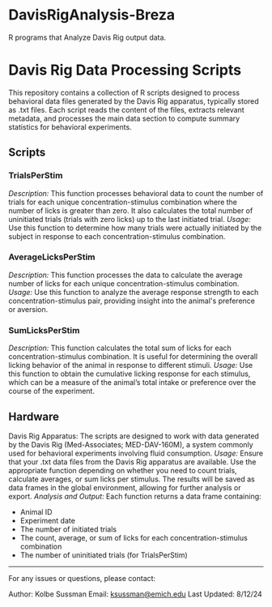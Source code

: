 # DavisRigAnalysis-Breza
R programs that Analyze Davis Rig output data.

# Davis Rig Data Processing Scripts
This repository contains a collection of R scripts designed to process behavioral data files generated by the Davis Rig apparatus, typically stored as .txt files. Each script reads the content of the files, extracts relevant metadata, and processes the main data section to compute summary statistics for behavioral experiments.

## Scripts
### TrialsPerStim
*Description:* This function processes behavioral data to count the number of trials for each unique concentration-stimulus combination where the number of licks is greater than zero. It also calculates the total number of uninitiated trials (trials with zero licks) up to the last initiated trial.
*Usage:* Use this function to determine how many trials were actually initiated by the subject in response to each concentration-stimulus combination.
### AverageLicksPerStim
*Description:* This function processes the data to calculate the average number of licks for each unique concentration-stimulus combination.
*Usage:* Use this function to analyze the average response strength to each concentration-stimulus pair, providing insight into the animal's preference or aversion.
### SumLicksPerStim
*Description:* This function calculates the total sum of licks for each concentration-stimulus combination. It is useful for determining the overall licking behavior of the animal in response to different stimuli.
*Usage:* Use this function to obtain the cumulative licking response for each stimulus, which can be a measure of the animal’s total intake or preference over the course of the experiment.
## Hardware
Davis Rig Apparatus: The scripts are designed to work with data generated by the Davis Rig (Med-Associates; MED-DAV-160M), a system commonly used for behavioral experiments involving fluid consumption.
*Usage:*
Ensure that your .txt data files from the Davis Rig apparatus are available.
Use the appropriate function depending on whether you need to count trials, calculate averages, or sum licks per stimulus.
The results will be saved as data frames in the global environment, allowing for further analysis or export.
*Analysis and Output:*
Each function returns a data frame containing:
- Animal ID
- Experiment date
- The number of initiated trials
- The count, average, or sum of licks for each concentration-stimulus combination
- The number of uninitiated trials (for TrialsPerStim)
___________________________________________________________
For any issues or questions, please contact:

Author: Kolbe Sussman
Email: ksussman@emich.edu
Last Updated: 8/12/24
